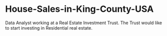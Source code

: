 # House-Sales-in-King-County-USA
 Data Analyst working at a Real Estate Investment Trust. The Trust would like to start investing in Residential real estate.
